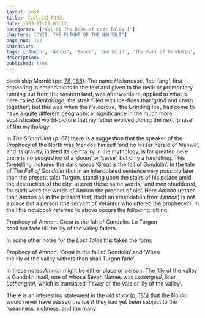 ```yaml
---
layout: post
title: 【Vol.01】P192.
date: 1983-01-01 03:12
categories: ["Vol.01 The Book of Lost Tales I"]
chapters: ["VII. THE FLIGHT OF THE NOLDOLI"]
page_num: 192
characters: 
tags: ['Amnon', 'Amnos', 'Emnon', 'Gondolin', 'The Fall of Gondolin', 'Helkaraksë', 'Icefang', 'Losengriol', 'Lothengriol', 'Mandos', 'Manwë', 'Mornit']
description: 
published: true
---
```


<p style="text-indent: 0;">
black ship Mornië (pp. <a href="{{site.baseurl}}/vol01-p78">78</a>, <a href="{{site.baseurl}}/vol01-p186">186</a>). The name <I>Helkaraksë</I>, ‘Ice-fang’, first appearing in emendations to the text and given to the neck or promontory running out from the western land, was afterwards re-applied to what is here called <I>Qerkaringa</I>, the strait filled with ice-floes that ‘grind and crash together’; but this was when the <I>Helcaraxë</I>, ‘the Grinding Ice’, had come to have a quite different geographical significance in the much more sophisticated world-picture that my father evolved during the next ‘phase’ of the mythology.
</p>

In <I>The Silmarillion</I> (p. 87) there is a suggestion that the speaker of the Prophecy of the North was Mandos himself ‘and no lesser herald of Manwë’, and its gravity, indeed its centraliry in the mythology, is far greater; here there is no suggestion of a ‘doom’ or ‘curse’, but only a foretelling. This foretelling included the dark words ‘Great is the fall of Gondolin’. In the tale of <I>The Fall of Gondolin</I> (but in an interpolated sentence very possibly later than the present tale) Turgon, standing upon the stairs of his palace amid the destruction of the city, uttered these same words, ‘and men shuddered, for such were the words of Amnon the prophet of old’. Here <I>Amnon</I> (rather than <I>Amnos</I> as in the present text, itself an emendation from <I>Emnon</I>) is not a place but a person (the servant of Vefántur who uttered the prophecy?). In the little notebook referred to above occurs the following jotting:

Prophecy of Amnon. Great is the fall of Gondolin. Lo Turgon<BR>shall not fade till the lily of the valley fadeth.

In some other notes for the <I>Lost Tales</I> this takes the form:

Prophecy of Amnon. ‘Great is the fall of Gondolin’ and ‘When<BR>the lily of the valley withers than shall Turgon fade’.

In these notes <I>Amnon</I> might be either place or person. The ‘lily of the valley’ is Gondolin itself, one of whose Seven Names was <I>Losengriol</I>, later <I>Lothengriol</I>, which is translated ‘flower of the vale or lily of the valley’.

There is an interesting statement in the old story ([p. 185]({{site.baseurl}}/vol01-p185)) that the Noldoli would never have passed the ice if they had yet been subject to the ‘weariness, sickness, and the many


